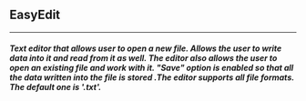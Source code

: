 <h2 color='red'><b>EasyEdit</b></h2><hr>
<h5>Text editor that allows user to open a new file. Allows the user to write data into it and read from it as well. The editor also allows the user to open an existing file and work with it. "Save" option is enabled so that  all the data written into the file is stored .The editor supports all file formats. The default one is '.txt'.</h5>
